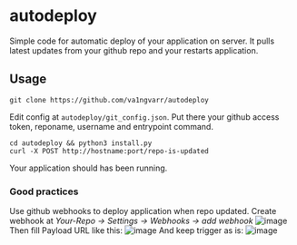 # autodeploy
Simple code for automatic deploy of your application on server. It pulls latest updates from your github repo and your restarts application.
## Usage
```
git clone https://github.com/va1ngvarr/autodeploy
```
Edit config at `autodeploy/git_config.json`. Put there your github access token, reponame, username and entrypoint command.
```
cd autodeploy && python3 install.py
curl -X POST http://hostname:port/repo-is-updated
```
Your application should has been running.
### Good practices
Use github webhooks to deploy application when repo updated.
Create webhook at _*Your-Repo -> Settings -> Webhooks -> add webhook*_
![image](https://github.com/va1ngvarr/autodeploy/assets/93223722/a38838f3-c0cf-4dd1-a889-33462cb941d3)
Then fill Payload URL like this:
![image](https://github.com/va1ngvarr/autodeploy/assets/93223722/7b71adb6-2a53-4059-b0d4-45e0b82d91a6)
And keep trigger as is:
![image](https://github.com/va1ngvarr/autodeploy/assets/93223722/7b305274-00fc-469d-8251-9eef421351f5)
